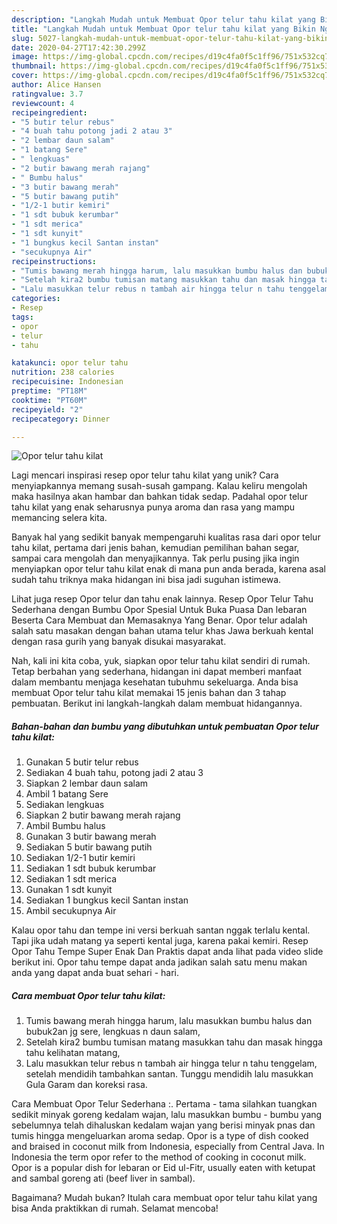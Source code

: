 ```yaml
---
description: "Langkah Mudah untuk Membuat Opor telur tahu kilat yang Bikin Ngiler"
title: "Langkah Mudah untuk Membuat Opor telur tahu kilat yang Bikin Ngiler"
slug: 5027-langkah-mudah-untuk-membuat-opor-telur-tahu-kilat-yang-bikin-ngiler
date: 2020-04-27T17:42:30.299Z
image: https://img-global.cpcdn.com/recipes/d19c4fa0f5c1ff96/751x532cq70/opor-telur-tahu-kilat-foto-resep-utama.jpg
thumbnail: https://img-global.cpcdn.com/recipes/d19c4fa0f5c1ff96/751x532cq70/opor-telur-tahu-kilat-foto-resep-utama.jpg
cover: https://img-global.cpcdn.com/recipes/d19c4fa0f5c1ff96/751x532cq70/opor-telur-tahu-kilat-foto-resep-utama.jpg
author: Alice Hansen
ratingvalue: 3.7
reviewcount: 4
recipeingredient:
- "5 butir telur rebus"
- "4 buah tahu potong jadi 2 atau 3"
- "2 lembar daun salam"
- "1 batang Sere"
- " lengkuas"
- "2 butir bawang merah rajang"
- " Bumbu halus"
- "3 butir bawang merah"
- "5 butir bawang putih"
- "1/2-1 butir kemiri"
- "1 sdt bubuk kerumbar"
- "1 sdt merica"
- "1 sdt kunyit"
- "1 bungkus kecil Santan instan"
- "secukupnya Air"
recipeinstructions:
- "Tumis bawang merah hingga harum, lalu masukkan bumbu halus dan bubuk2an jg sere, lengkuas n daun salam,"
- "Setelah kira2 bumbu tumisan matang masukkan tahu dan masak hingga tahu kelihatan matang,"
- "Lalu masukkan telur rebus n tambah air hingga telur n tahu tenggelam, setelah mendidih tambahkan santan. Tunggu mendidih lalu masukkan Gula Garam dan koreksi rasa."
categories:
- Resep
tags:
- opor
- telur
- tahu

katakunci: opor telur tahu 
nutrition: 238 calories
recipecuisine: Indonesian
preptime: "PT18M"
cooktime: "PT60M"
recipeyield: "2"
recipecategory: Dinner

---
```



![Opor telur tahu kilat](https://img-global.cpcdn.com/recipes/d19c4fa0f5c1ff96/751x532cq70/opor-telur-tahu-kilat-foto-resep-utama.jpg)

Lagi mencari inspirasi resep opor telur tahu kilat yang unik? Cara menyiapkannya memang susah-susah gampang. Kalau keliru mengolah maka hasilnya akan hambar dan bahkan tidak sedap. Padahal opor telur tahu kilat yang enak seharusnya punya aroma dan rasa yang mampu memancing selera kita.

Banyak hal yang sedikit banyak mempengaruhi kualitas rasa dari opor telur tahu kilat, pertama dari jenis bahan, kemudian pemilihan bahan segar, sampai cara mengolah dan menyajikannya. Tak perlu pusing jika ingin menyiapkan opor telur tahu kilat enak di mana pun anda berada, karena asal sudah tahu triknya maka hidangan ini bisa jadi suguhan istimewa.

Lihat juga resep Opor telur dan tahu enak lainnya. Resep Opor Telur Tahu Sederhana dengan Bumbu Opor Spesial Untuk Buka Puasa Dan lebaran Beserta Cara Membuat dan Memasaknya Yang Benar. Opor telur adalah salah satu masakan dengan bahan utama telur khas Jawa berkuah kental dengan rasa gurih yang banyak disukai masyarakat.


Nah, kali ini kita coba, yuk, siapkan opor telur tahu kilat sendiri di rumah. Tetap berbahan yang sederhana, hidangan ini dapat memberi manfaat dalam membantu menjaga kesehatan tubuhmu sekeluarga. Anda bisa membuat Opor telur tahu kilat memakai 15 jenis bahan dan 3 tahap pembuatan. Berikut ini langkah-langkah dalam membuat hidangannya.

<!--inarticleads1-->

##### Bahan-bahan dan bumbu yang dibutuhkan untuk pembuatan Opor telur tahu kilat:

1. Gunakan 5 butir telur rebus
1. Sediakan 4 buah tahu, potong jadi 2 atau 3
1. Siapkan 2 lembar daun salam
1. Ambil 1 batang Sere
1. Sediakan  lengkuas
1. Siapkan 2 butir bawang merah rajang
1. Ambil  Bumbu halus
1. Gunakan 3 butir bawang merah
1. Sediakan 5 butir bawang putih
1. Sediakan 1/2-1 butir kemiri
1. Sediakan 1 sdt bubuk kerumbar
1. Sediakan 1 sdt merica
1. Gunakan 1 sdt kunyit
1. Sediakan 1 bungkus kecil Santan instan
1. Ambil secukupnya Air


Kalau opor tahu dan tempe ini versi berkuah santan nggak terlalu kental. Tapi jika udah matang ya seperti kental juga, karena pakai kemiri. Resep Opor Tahu Tempe Super Enak Dan Praktis dapat anda lihat pada video slide berikut ini. Opor tahu tempe dapat anda jadikan salah satu menu makan anda yang dapat anda buat sehari - hari. 

<!--inarticleads2-->

##### Cara membuat Opor telur tahu kilat:

1. Tumis bawang merah hingga harum, lalu masukkan bumbu halus dan bubuk2an jg sere, lengkuas n daun salam,
1. Setelah kira2 bumbu tumisan matang masukkan tahu dan masak hingga tahu kelihatan matang,
1. Lalu masukkan telur rebus n tambah air hingga telur n tahu tenggelam, setelah mendidih tambahkan santan. Tunggu mendidih lalu masukkan Gula Garam dan koreksi rasa.


Cara Membuat Opor Telur Sederhana :. Pertama - tama silahkan tuangkan sedikit minyak goreng kedalam wajan, lalu masukkan bumbu - bumbu yang sebelumnya telah dihaluskan kedalam wajan yang berisi minyak pnas dan tumis hingga mengeluarkan aroma sedap. Opor is a type of dish cooked and braised in coconut milk from Indonesia, especially from Central Java. In Indonesia the term opor refer to the method of cooking in coconut milk. Opor is a popular dish for lebaran or Eid ul-Fitr, usually eaten with ketupat and sambal goreng ati (beef liver in sambal). 

Bagaimana? Mudah bukan? Itulah cara membuat opor telur tahu kilat yang bisa Anda praktikkan di rumah. Selamat mencoba!
